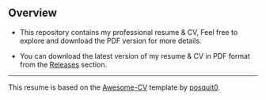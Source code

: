 ## Overview

- This repository contains my professional resume & CV, Feel free to explore and download the PDF version for more details.

- You can download the latest version of my resume & CV in PDF format from the [Releases](https://github.com/nmdra/Resume/releases) section.

------
  
This resume is based on the [Awesome-CV](https://github.com/posquit0/Awesome-CV) template by [posquit0](https://github.com/posquit0).
